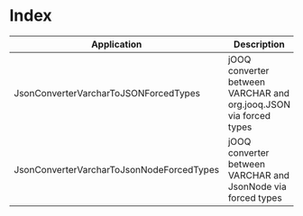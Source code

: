 # Index

| Application                               | Description
| ------------------------------------------|---------------------------------------------------------------------|
| JsonConverterVarcharToJSONForcedTypes     | jOOQ converter between VARCHAR and org.jooq.JSON via forced types   | 
| JsonConverterVarcharToJsonNodeForcedTypes | jOOQ converter between VARCHAR and JsonNode via forced types        |